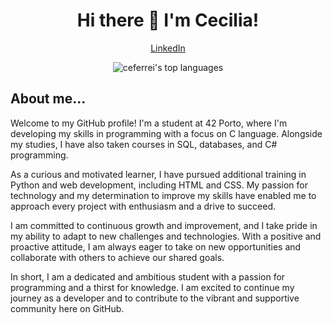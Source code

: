 
<h1 align="center">Hi there 👋 I'm Cecilia!</h1>
<p align="center">
  <a href="https://www.linkedin.com/in/seu-perfil-linkedin/">LinkedIn</a> 
</p>

<div align="center">
  <img src="https://github-readme-stats.vercel.app/api/top-langs/?username=ceferrei&layout=compact&theme=radical" alt="ceferrei's top languages">
</div>

<h2>About me...</h2>

Welcome to my GitHub profile! I'm a student at 42 Porto, where I'm developing my skills in programming with a focus on C language. Alongside my studies, I have also taken courses in SQL, databases, and C# programming.

As a curious and motivated learner, I have pursued additional training in Python and web development, including HTML and CSS. My passion for technology and my determination to improve my skills have enabled me to approach every project with enthusiasm and a drive to succeed.

I am committed to continuous growth and improvement, and I take pride in my ability to adapt to new challenges and technologies. With a positive and proactive attitude, I am always eager to take on new opportunities and collaborate with others to achieve our shared goals.

In short, I am a dedicated and ambitious student with a passion for programming and a thirst for knowledge. I am excited to continue my journey as a developer and to contribute to the vibrant and supportive community here on GitHub.
